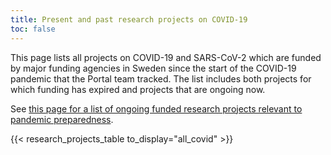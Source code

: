 ```yaml
---
title: Present and past research projects on COVID-19
toc: false
---
```


This page lists all projects on COVID-19 and SARS-CoV-2 which are funded by major funding agencies in Sweden since the start of the COVID-19 pandemic that the Portal team tracked. The list includes both projects for which funding has expired and projects that are ongoing now.

See [this page for a list of ongoing funded research projects relevant to pandemic preparedness](/research_projects/).

{{< research_projects_table to_display="all_covid" >}}
